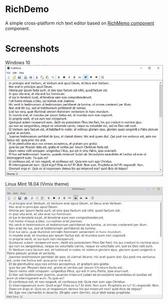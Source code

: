 # RichDemo
A simple cross-platform rich text editor based on [RichMemo component](http://wiki.freepascal.org/RichMemo) component.

# Screenshots
Windows 10
![img](img/windows.png?raw=true)

Linux Mint 18.04 (Vimix theme)
![img](img/linux.png?raw=true)
